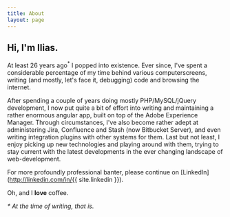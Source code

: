 ```yaml
---
title: About
layout: page
---
```


## Hi, I'm Ilias.

At least 26 years ago<sup>\*</sup> I popped into existence. Ever since, I've spent a considerable percentage of my time behind various computerscreens, writing (and mostly, let's face it, debugging) code and browsing the internet.

After spending a couple of years doing mostly PHP/MySQL/jQuery development, I now put quite a bit of effort into writing and maintaining a rather enormous angular app, built on top of the Adobe Experience Manager. Through circumstances, I've also become rather adept at administering Jira, Confluence and Stash (now Bitbucket Server), and even writing integration plugins with other systems for them. Last but not least, I enjoy picking up new technologies and playing around with them, trying to stay current with the latest developments in the ever changing landscape of web-development.

For more profoundly professional banter, please continue on [LinkedIn](http://linkedin.com/in/{{ site.linkedin }}).

Oh, and I **love** coffee.


*\* At the time of writing, that is.*
